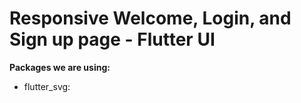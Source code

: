 # Responsive Welcome, Login, and Sign up page - Flutter UI

**Packages we are using:**

- flutter_svg: 
